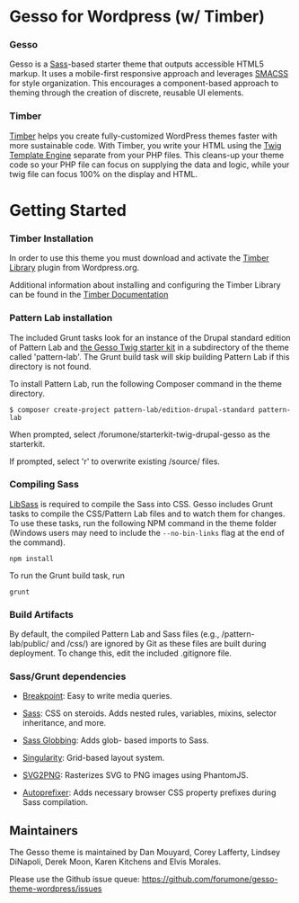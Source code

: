 # Gesso for Wordpress (w/ Timber)

### Gesso
Gesso is a [Sass](http://sass-lang.com/)-based starter theme that outputs
accessible HTML5 markup. It uses a mobile-first responsive approach and
leverages [SMACSS](https://smacss.com/) for style organization. This
encourages a component-based approach to theming through the creation of
discrete, reusable UI elements.

### Timber
[Timber](https://upstatement.com/timber/) helps you create fully-customized WordPress themes faster with more sustainable code. With Timber, you write your HTML using the [Twig Template Engine](http://twig.sensiolabs.org/doc/templates.html) separate from your PHP files. This cleans-up your theme code so your PHP file can focus on supplying the data and logic, while your twig file can focus 100% on the display and HTML.

# Getting Started

### Timber Installation
In order to use this theme you must download and activate the [Timber Library](http://wordpress.org/plugins/timber-library/) plugin from Wordpress.org.

Additional information about installing and configuring the Timber Library can be found in the [Timber Documentation](http://timber.github.io/timber/#installation)

### Pattern Lab installation

The included Grunt tasks look for an instance of the Drupal standard edition of
Pattern Lab and [the Gesso Twig starter kit](https://github.com/forumone/starterkit-twig-drupal-gesso)
in a subdirectory of the theme called 'pattern-lab'.  The Grunt build task will
skip building Pattern Lab if this directory is not found.

To install Pattern Lab, run the following Composer command in
the theme directory.

```
$ composer create-project pattern-lab/edition-drupal-standard pattern-lab
```

When prompted, select /forumone/starterkit-twig-drupal-gesso as the starterkit.

If prompted, select 'r' to overwrite existing /source/ files.


### Compiling Sass

[LibSass](http://sass-lang.com/libsass) is required to compile the Sass into
CSS. Gesso includes Grunt tasks to compile the CSS/Pattern Lab files and to
watch them for changes.  To use these tasks, run the following NPM command in
the theme folder (Windows users may need to include the `--no-bin-links` flag at
the end of the command).

```
npm install
```

To run the Grunt build task, run

```
grunt
```


### Build Artifacts

By default, the compiled Pattern Lab and Sass files (e.g., /pattern-lab/public/
and /css/) are ignored by Git as these files are built during deployment.
To change this, edit the included .gitignore file.


### Sass/Grunt dependencies

* [Breakpoint](http://breakpoint-sass.com): Easy to write media queries.

* [Sass](http://sass-lang.com): CSS on steroids. Adds nested rules, variables,
mixins, selector inheritance, and more.

* [Sass Globbing](https://github.com/DennisBecker/grunt-sass-globbing): Adds glob-
based imports to Sass.

* [Singularity](http://singularity.gs): Grid-based layout system.

* [SVG2PNG](https://github.com/dbushell/grunt-svg2png): Rasterizes SVG to PNG images using PhantomJS.

* [Autoprefixer](https://github.com/postcss/autoprefixer): Adds necessary browser CSS property prefixes during Sass compilation.


## Maintainers

The Gesso theme is maintained by Dan Mouyard, Corey Lafferty, Lindsey DiNapoli, Derek Moon, Karen Kitchens and Elvis Morales.

Please use the Github issue queue: https://github.com/forumone/gesso-theme-wordpress/issues
